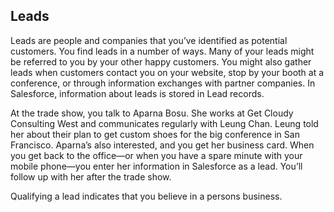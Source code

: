 ## Leads

Leads are people and companies that you’ve identified as potential customers. You find leads in a number of ways. Many of your leads might be referred to you by your other happy customers. You might also gather leads when customers contact you on your website, stop by your booth at a conference, or through information exchanges with partner companies. In Salesforce, information about leads is stored in Lead records.

At the trade show, you talk to Aparna Bosu. She works at Get Cloudy Consulting West and communicates regularly with Leung Chan. Leung told her about their plan to get custom shoes for the big conference in San Francisco. Aparna’s also interested, and you get her business card. When you get back to the office—or when you have a spare minute with your mobile phone—you enter her information in Salesforce as a lead. You’ll follow up with her after the trade show.

Qualifying a lead indicates that you believe in a persons business. 